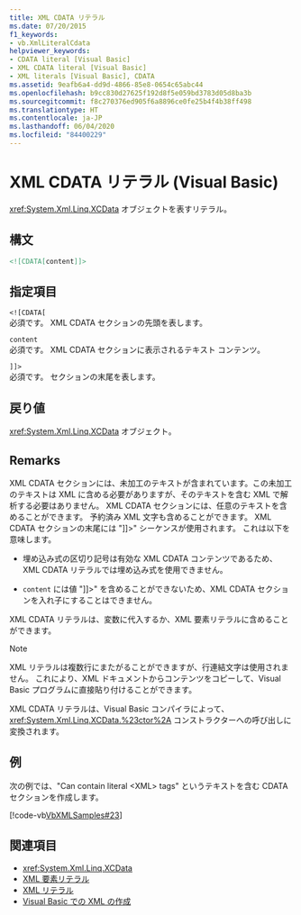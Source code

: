 ```yaml
---
title: XML CDATA リテラル
ms.date: 07/20/2015
f1_keywords:
- vb.XmlLiteralCdata
helpviewer_keywords:
- CDATA literal [Visual Basic]
- XML CDATA literal [Visual Basic]
- XML literals [Visual Basic], CDATA
ms.assetid: 9eafb6a4-dd9d-4866-85e8-0654c65abc44
ms.openlocfilehash: b9cc830d27625f192d8f5e059bd3783d05d8ba3b
ms.sourcegitcommit: f8c270376ed905f6a8896ce0fe25b4f4b38ff498
ms.translationtype: HT
ms.contentlocale: ja-JP
ms.lasthandoff: 06/04/2020
ms.locfileid: "84400229"
---
```

# <a name="xml-cdata-literal-visual-basic"></a>XML CDATA リテラル (Visual Basic)
<xref:System.Xml.Linq.XCData> オブジェクトを表すリテラル。  
  
## <a name="syntax"></a>構文  
  
```xml  
<![CDATA[content]]>  
```  
  
## <a name="parts"></a>指定項目  
 `<![CDATA[`  
 必須です。 XML CDATA セクションの先頭を表します。  
  
 `content`  
 必須です。 XML CDATA セクションに表示されるテキスト コンテンツ。  
  
 `]]>`  
 必須です。 セクションの末尾を表します。  
  
## <a name="return-value"></a>戻り値  
 <xref:System.Xml.Linq.XCData> オブジェクト。  
  
## <a name="remarks"></a>Remarks  
 XML CDATA セクションには、未加工のテキストが含まれています。この未加工のテキストは XML に含める必要がありますが、そのテキストを含む XML で解析する必要はありません。 XML CDATA セクションには、任意のテキストを含めることができます。 予約済み XML 文字も含めることができます。 XML CDATA セクションの末尾には "]]>" シーケンスが使用されます。 これは以下を意味します。  
  
- 埋め込み式の区切り記号は有効な XML CDATA コンテンツであるため、XML CDATA リテラルでは埋め込み式を使用できません。  
  
- `content` には値 "]]>" を含めることができないため、XML CDATA セクションを入れ子にすることはできません。  
  
 XML CDATA リテラルは、変数に代入するか、XML 要素リテラルに含めることができます。  
  
> [!NOTE]
> XML リテラルは複数行にまたがることができますが、行連結文字は使用されません。 これにより、XML ドキュメントからコンテンツをコピーして、Visual Basic プログラムに直接貼り付けることができます。  
  
 XML CDATA リテラルは、Visual Basic コンパイラによって、<xref:System.Xml.Linq.XCData.%23ctor%2A> コンストラクターへの呼び出しに変換されます。  
  
## <a name="example"></a>例  
 次の例では、"Can contain literal \<XML> tags" というテキストを含む CDATA セクションを作成します。  
  
 [!code-vb[VbXMLSamples#23](~/samples/snippets/visualbasic/VS_Snippets_VBCSharp/VbXMLSamples/VB/XMLSamples11.vb#23)]  
  
## <a name="see-also"></a>関連項目

- <xref:System.Xml.Linq.XCData>
- [XML 要素リテラル](xml-element-literal.md)
- [XML リテラル](index.md)
- [Visual Basic での XML の作成](../../programming-guide/language-features/xml/creating-xml.md)
